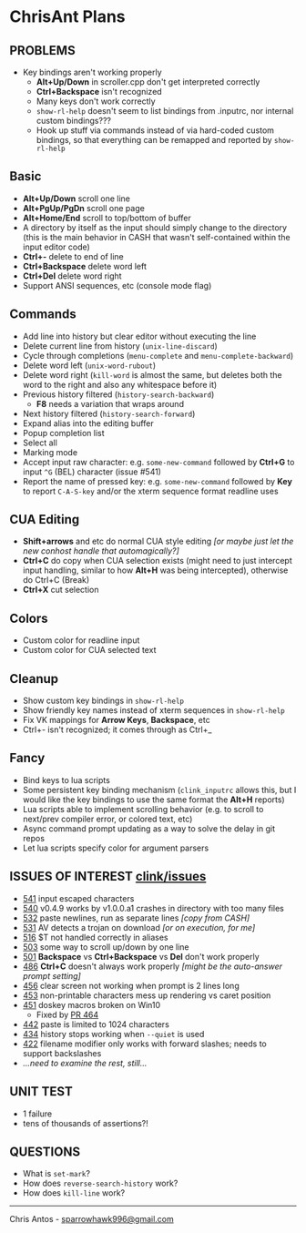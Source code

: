 # ChrisAnt Plans

## PROBLEMS
- Key bindings aren't working properly
  - **Alt+Up/Down** in scroller.cpp don't get interpreted correctly
  - **Ctrl+Backspace** isn't recognized
  - Many keys don't work correctly
  - `show-rl-help` doesn't seem to list bindings from .inputrc, nor internal custom bindings???
  - Hook up stuff via commands instead of via hard-coded custom bindings, so that everything can be remapped and reported by `show-rl-help`

## Basic
- **Alt+Up/Down** scroll one line
- **Alt+PgUp/PgDn** scroll one page
- **Alt+Home/End** scroll to top/bottom of buffer
- A directory by itself as the input should simply change to the directory (this is the main behavior in CASH that wasn't self-contained within the input editor code)
- **Ctrl+-** delete to end of line
- **Ctrl+Backspace** delete word left
- **Ctrl+Del** delete word right
- Support ANSI sequences, etc (console mode flag)

## Commands
- Add line into history but clear editor without executing the line
- Delete current line from history (`unix-line-discard`)
- Cycle through completions (`menu-complete` and `menu-complete-backward`)
- Delete word left (`unix-word-rubout`)
- Delete word right (`kill-word` is almost the same, but deletes both the word to the right and also any whitespace before it)
- Previous history filtered (`history-search-backward`)
  - **F8** needs a variation that wraps around
- Next history filtered (`history-search-forward`)
- Expand alias into the editing buffer
- Popup completion list
- Select all
- Marking mode
- Accept input raw character: e.g. `some-new-command` followed by **Ctrl+G** to input `^G` (BEL) character (issue #541)
- Report the name of pressed key: e.g. `some-new-command` followed by **Key** to report `C-A-S-key` and/or the xterm sequence format readline uses

## CUA Editing
- **Shift+arrows** and etc do normal CUA style editing _[or maybe just let the new conhost handle that automagically?]_
- **Ctrl+C** do copy when CUA selection exists (might need to just intercept input handling, similar to how **Alt+H** was being intercepted), otherwise do Ctrl+C (Break)
- **Ctrl+X** cut selection

## Colors
- Custom color for readline input
- Custom color for CUA selected text

## Cleanup
- Show custom key bindings in `show-rl-help`
- Show friendly key names instead of xterm sequences in `show-rl-help`
- Fix VK mappings for **Arrow Keys**, **Backspace**, etc
- Ctrl+- isn't recognized; it comes through as Ctrl+_

## Fancy
- Bind keys to lua scripts
- Some persistent key binding mechanism (`clink_inputrc` allows this, but I would like the key bindings to use the same format the **Alt+H** reports)
- Lua scripts able to implement scrolling behavior (e.g. to scroll to next/prev compiler error, or colored text, etc)
- Async command prompt updating as a way to solve the delay in git repos
- Let lua scripts specify color for argument parsers

## ISSUES OF INTEREST [clink/issues](https://github.com/mridgers/clink/issues)
- [541](https://github.com/mridgers/clink/issues/541) input escaped characters
- [540](https://github.com/mridgers/clink/issues/540) v0.4.9 works by v1.0.0.a1 crashes in directory with too many files
- [532](https://github.com/mridgers/clink/issues/532) paste newlines, run as separate lines _[copy from CASH]_
- [531](https://github.com/mridgers/clink/issues/531) AV detects a trojan on download _[or on execution, for me]_
- [516](https://github.com/mridgers/clink/issues/516) $T not handled correctly in aliases
- [503](https://github.com/mridgers/clink/issues/503) some way to scroll up/down by one line
- [501](https://github.com/mridgers/clink/issues/501) **Backspace** vs **Ctrl+Backspace** vs **Del** don't work properly
- [486](https://github.com/mridgers/clink/issues/486) **Ctrl+C** doesn't always work properly _[might be the auto-answer prompt setting]_
- [456](https://github.com/mridgers/clink/issues/456) clear screen not working when prompt is 2 lines long
- [453](https://github.com/mridgers/clink/issues/453) non-printable characters mess up rendering vs caret position
- [451](https://github.com/mridgers/clink/issues/451) doskey macros broken on Win10
  - Fixed by [PR 464](https://github.com/mridgers/clink/pull/464)
- [442](https://github.com/mridgers/clink/issues/442) paste is limited to 1024 characters
- [434](https://github.com/mridgers/clink/issues/434) history stops working when `--quiet` is used
- [422](https://github.com/mridgers/clink/issues/422) filename modifier only works with forward slashes; needs to support backslashes
- _...need to examine the rest, still..._

## UNIT TEST
- 1 failure
- tens of thousands of assertions?!

## QUESTIONS
- What is `set-mark`?
- How does `reverse-search-history` work?
- How does `kill-line` work?

---
Chris Antos - sparrowhawk996@gmail.com
